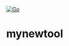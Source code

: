 [![Go](https://github.com/mustafaerbay/mynewtool/actions/workflows/go.yml/badge.svg?branch=master)](https://github.com/mustafaerbay/mynewtool/actions/workflows/go.yml)

# mynewtool
